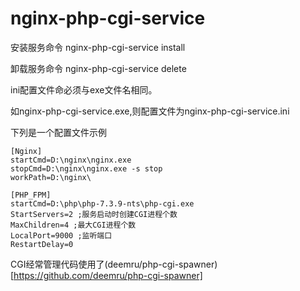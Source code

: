 # nginx-php-cgi-service

安装服务命令 nginx-php-cgi-service install  

卸载服务命令 nginx-php-cgi-service delete  

ini配置文件命必须与exe文件名相同。  

如nginx-php-cgi-service.exe,则配置文件为nginx-php-cgi-service.ini  

下列是一个配置文件示例
```
[Nginx]
startCmd=D:\nginx\nginx.exe
stopCmd=D:\nginx\nginx.exe -s stop
workPath=D:\nginx\

[PHP_FPM]
startCmd=D:\php\php-7.3.9-nts\php-cgi.exe
StartServers=2 ;服务启动时创建CGI进程个数
MaxChildren=4 ;最大CGI进程个数
LocalPort=9000 ;监听端口
RestartDelay=0
```
CGI经常管理代码使用了(deemru/php-cgi-spawner)[https://github.com/deemru/php-cgi-spawner]
